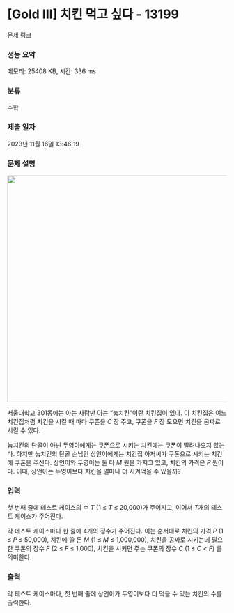 # [Gold III] 치킨 먹고 싶다 - 13199 

[문제 링크](https://www.acmicpc.net/problem/13199) 

### 성능 요약

메모리: 25408 KB, 시간: 336 ms

### 분류

수학

### 제출 일자

2023년 11월 16일 13:46:19

### 문제 설명

<p style="text-align:center"><img alt="" src="https://onlinejudgeimages.s3-ap-northeast-1.amazonaws.com/problem/13199/chicken.jpg" style="height:520px; width:780px"></p>

<p>서울대학교 301동에는 아는 사람만 아는 “눕치킨”이란 치킨집이 있다. 이 치킨집은 여느 치킨집처럼 치킨을 시킬 때 마다 쿠폰을 <em>C</em> 장 주고, 쿠폰을 <em>F</em> 장 모으면 치킨을 공짜로 시킬 수 있다.</p>

<p>눕치킨의 단골이 아닌 두영이에게는 쿠폰으로 시키는 치킨에는 쿠폰이 딸려나오지 않는다. 하지만 눕치킨의 단골 손님인 상언이에게는 치킨집 아저씨가 쿠폰으로 시키는 치킨에 쿠폰을 주신다. 상언이와 두영이는 둘 다 <em>M</em> 원을 가지고 있고, 치킨의 가격은 <em>P</em> 원이다. 이때, 상언이는 두영이보다 치킨을 얼마나 더 시켜먹을 수 있을까?</p>

### 입력 

 <p>첫 번째 줄에 테스트 케이스의 수 <em>T</em> (1 ≤ <em>T</em> ≤ 20,000)가 주어지고, 이어서 <em>T</em>개의 테스트 케이스가 주어진다.</p>

<p>각 테스트 케이스마다 한 줄에 4개의 정수가 주어진다. 이는 순서대로 치킨의 가격 <em>P</em> (1 ≤ <em>P</em> ≤ 50,000), 치킨에 쓸 돈 <em>M</em> (1 ≤ <em>M</em> ≤ 1,000,000), 치킨을 공짜로 시키는데 필요한 쿠폰의 장수 <em>F</em> (2 ≤ <em>F</em> ≤ 1,000), 치킨을 시키면 주는 쿠폰의 장수 <em>C</em> (1 ≤ <em>C</em> < <em>F</em>) 를 의미한다.</p>

### 출력 

 <p>각 테스트 케이스마다, 첫 번째 줄에 상언이가 두영이보다 더 먹을 수 있는 치킨의 수를 출력한다.</p>

